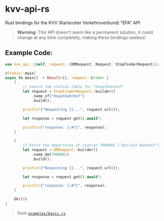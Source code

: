 # kvv-api-rs

Rust bindings for the KVV (Karlsruher Verkehrsverbund) "EFA" API

> **Warning:**
> This API doesn't seem like a permanent solution, it could change at any time completely, making these bindings useless!

## Example Code:

```rs
use kvv_api::{self, request::{DMRequest, Request, StopFinderRequest}};

#[tokio::main]
async fn main() -> Result<(), reqwest::Error> {        
    {
        // Search the station table for "Hauptbahnhof"
        let request = StopFinderRequest::builder()
            .name_sf("Hauptbahnhof")
            .build();

        println!("Requesting {}...", request.url());

        let response = request.get().await?;

        println!("response: {:#?}", response);
    }

    {
        // Fetch the departures of station 7000801 ("Durlach Bahnhof")
        let request = DMRequest::builder()
            .name_dm(7000801)
            .build();

        println!("Requesting {}...", request.url());

        let response = request.get().await?;

        println!("response: {:#?}", response);
    }

    Ok(())
}
```

> from [`examples/basic.rs`](./examples/basic.rs)

